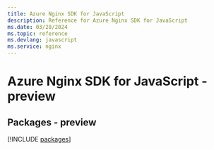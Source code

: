 ```yaml
---
title: Azure Nginx SDK for JavaScript
description: Reference for Azure Nginx SDK for JavaScript
ms.date: 03/28/2024
ms.topic: reference
ms.devlang: javascript
ms.service: nginx
---
```

# Azure Nginx SDK for JavaScript - preview
## Packages - preview
[!INCLUDE [packages](nginx-index.md)]